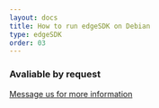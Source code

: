 ```yaml
---
layout: docs
title: How to run edgeSDK on Debian
type: edgeSDK
order: 03
---
```


### Avaliable by request

[Message us for more information](support.sdk@mimik.com)